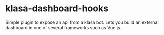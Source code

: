 # klasa-dashboard-hooks

Simple plugin to expose an api from a klasa bot. Lets you build an external dashboard in one of several frameworks such as Vue.js.
